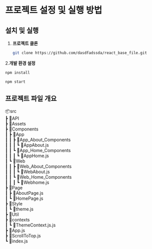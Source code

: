 # 프로젝트 설정 및 실행 방법

## 설치 및 실행

1. **프로젝트 클론**

   ```bash
   git clone https://github.com/dasdfadssda/react_base_file.git
    ```
2.**개발 환경 설정**
   ```sh
   npm install
   ```
   ```sh
   npm start
   ```
## 프로젝트 파일 개요
📦src <br>
 ┣ 📂API <br>
 ┣ 📂Assets <br>
 ┣ 📂Components <br>
 ┃ ┣ 📂App <br>
 ┃ ┃ ┣ 📂App_About_Components <br>
 ┃ ┃ ┃ ┗ 📜AppAbout.js <br>
 ┃ ┃ ┗ 📂App_Home_Components <br>
 ┃ ┃ ┃ ┗ 📜AppHome.js <br>
 ┃ ┗ 📂Web <br>
 ┃ ┃ ┣ 📂Web_About_Components <br>
 ┃ ┃ ┃ ┗ 📜WebAbout.js <br>
 ┃ ┃ ┗ 📂Web_Home_Components <br>
 ┃ ┃ ┃ ┗ 📜Webhome.js <br>
 ┣ 📂Page <br>
 ┃ ┣ 📜AboutPage.js <br>
 ┃ ┗ 📜HomePage.js <br>
 ┣ 📂Style <br>
 ┃ ┗ 📜theme.js <br>
 ┣ 📂Util <br>
 ┣ 📂contexts <br>
 ┃ ┗ 📜ThemeContext.js.js  <br>
 ┣ 📜App.js  <br>
 ┣ 📜ScrollToTop.js  <br>
 ┗ 📜index.js  <br>

